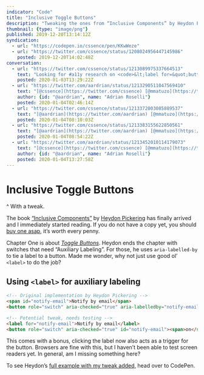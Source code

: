 ```yaml
---
indicator: "Code"
title: "Inclusive Toggle Buttons"
description: "Tweaking the ones from “Inclusive Components” by Heydon Pickering."
thumbnail: {type: "image/png"}
published: 2019-12-20T13:14:12Z
syndication:
  - url: "https://codepen.io/cssence/pen/KKwWeze"
  - url: "https://twitter.com/cssence/status/1208024956447145986"
    posted: 2019-12-20T14:02:48Z
conversation:
  - url: "https://twitter.com/cssence/status/1213089975337664513"
    text: "Looking for #a11y research on <code>&lt;label for=&quot;button&quot;&gt</code>. Online search takes me to “labeling buttons”, which is not what I want (see link [twitter.com/cssence/status/1208024956447145986](https://twitter.com/cssence/status/1208024956447145986)). I’ve only been able to test Safari+VoiceOver and Chrome+ChromeVox, looks promising. /cc [@mmatuzo](https://twitter.com/mmatuzo) [@paciellogroup](https://twitter.com/paciellogroup)"
    posted: 2020-01-03T13:29:22Z
  - url: "https://twitter.com/aardrian/status/1213290511047569410"
    text: "[@cssence](https://twitter.com/cssence) [@mmatuzo](https://twitter.com/mmatuzo) [@paciellogroup](https://twitter.com/paciellogroup)<br>Much more context needed. Are you trying to apply <code>&lt;label&gt;</code> to a <code>&lt;button&gt;</code> element? What is “auxiliary labeling”?"
    author: {id: "@aardrian", name: "Adrian Roselli"}
    posted: 2020-01-04T02:46:14Z
  - url: "https://twitter.com/cssence/status/1213372003085889537"
    text: "[@aardrian](https://twitter.com/aardrian) [@mmatuzo](https://twitter.com/mmatuzo) [@paciellogroup](https://twitter.com/paciellogroup)<br>Exactly. Based on what [@heydonworks](https://twitter.com/heydonworks) did in the new “Inclusive Components” book, where he uses <code>aria-labelledby</code> to add a description to Toggle Buttons, I tried the same but used a label for the button, as shown under [cssence.com/2019/inclusive-toggle-buttons](https://cssence.com/2019/inclusive-toggle-buttons)"
    posted: 2020-01-04T08:10:03Z
  - url: "https://twitter.com/cssence/status/1213383155622850561"
    text: "[@aardrian](https://twitter.com/aardrian) [@mmatuzo](https://twitter.com/mmatuzo) [@paciellogroup](https://twitter.com/paciellogroup)<br>And here is the direct link to the working example on CodePen: [codepen.io/cssence/pen/KKwWeze](https://codepen.io/cssence/pen/KKwWeze)<br>W3C HTML spec considers <code>&lt;button&gt;</code> and <code>&lt;input type=&quot;button&quot;&gt;</code> as labelable elements, hence the cross-browser-ness. A niche thing nonetheless, usually the button text <strong>is</strong> the label."
    posted: 2020-01-04T08:54:22Z
  - url: "https://twitter.com/aardrian/status/1213452010114179073"
    text: "[@cssence](https://twitter.com/cssence) [@mmatuzo](https://twitter.com/mmatuzo) [@paciellogroup](https://twitter.com/paciellogroup)<br>If you do not know which provides the accessible name then you will have to test.<br><br>Check what is exposed in the browser so you know which wins in which UA.<br><br>TalkBack and VoiceOver warrant a test as well.<br><br>Also, validate the page, just to be confirm it is cool."
    author: {id: "@aardrian", name: "Adrian Roselli"}
    posted: 2020-01-04T13:27:58Z
---
```


# Inclusive Toggle Buttons
^ With a tweak.

The book [“Inclusive Components”](https://inclusive-components.design/) by [Heydon Pickering](https://twitter.com/heydonworks) has finally arrived and I immediately started reading. If you do not have a copy yet, you should [buy one asap,](http://book.inclusive-components.design/) it’s worth every penny.

Chapter One is about [_Toggle Buttons_](https://inclusive-components.design/toggle-button/). Heydon ends the chapter with switches that need “Auxiliary Labeling”. For those, he uses `aria-labelled-by` to tie a label to a button. Made me wonder, why not just use good ol’ `<label>` to do the job?

## Using `<label>` for auxiliary labeling

```html
<!-- Original implementation by Heydon Pickering -->
<span id="notify-email">Notify by email</span>
<button role="switch" aria-checked="true" aria-labelledby="notify-email"><span>on</span> <span>off</span></button>

<!-- Potential tweak, needs testing -->
<label for="notify-email">Notify by email</label>
<button role="switch" aria-checked="true" id="notify-email"><span>on</span> <span>off</span></button>
```

This comes with a bonus, clicking the label now also acts as a trigger for the button. Browsers are fine with this, but I haven’t been able to test screen readers yet. In general, am I missing something here?

To see Heydon’s [full example with my tweak added,](https://codepen.io/cssence/pen/KKwWeze) head over to CodePen.
